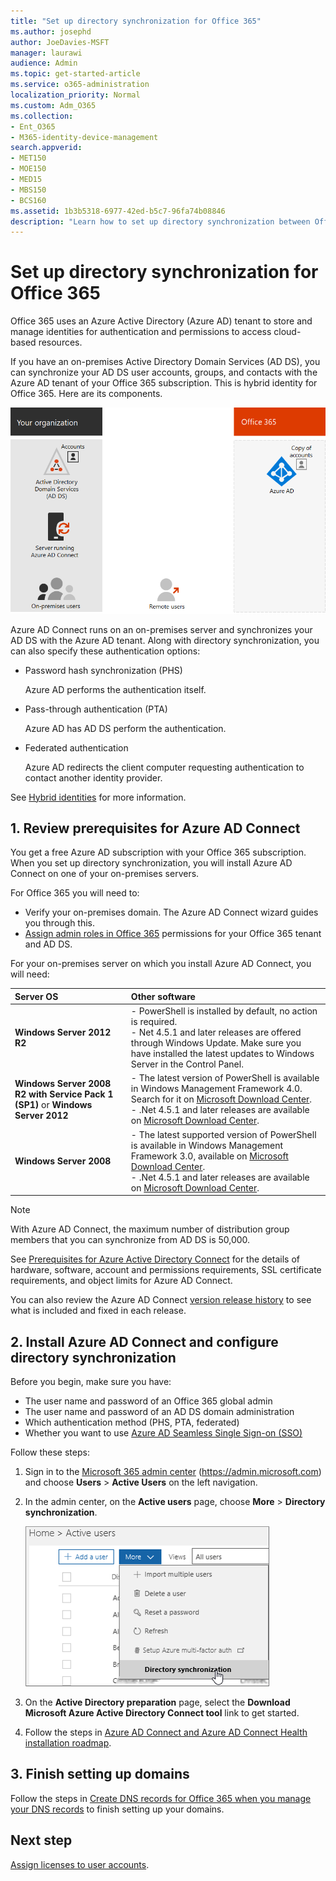 ```yaml
---
title: "Set up directory synchronization for Office 365"
ms.author: josephd
author: JoeDavies-MSFT
manager: laurawi
audience: Admin
ms.topic: get-started-article
ms.service: o365-administration
localization_priority: Normal
ms.custom: Adm_O365
ms.collection:
- Ent_O365
- M365-identity-device-management
search.appverid:
- MET150
- MOE150
- MED15
- MBS150
- BCS160
ms.assetid: 1b3b5318-6977-42ed-b5c7-96fa74b08846
description: "Learn how to set up directory synchronization between Office 365 and your on-premises Active Directory."
---
```


# Set up directory synchronization for Office 365

Office 365 uses an Azure Active Directory (Azure AD) tenant to store and manage identities for authentication and permissions to access cloud-based resources. 

If you have an on-premises Active Directory Domain Services (AD DS), you can synchronize your AD DS user accounts, groups, and contacts with the Azure AD tenant of your Office 365 subscription. This is hybrid identity for Office 365. Here are its components.

![](./media/about-office-365-identity/hybrid-identity.png)

Azure AD Connect runs on an on-premises server and synchronizes your AD DS with the Azure AD tenant. Along with directory synchronization, you can also specify these authentication options:

- Password hash synchronization (PHS)

  Azure AD performs the authentication itself.

- Pass-through authentication (PTA)

  Azure AD has AD DS perform the authentication.

- Federated authentication

  Azure AD redirects the client computer requesting authentication to contact another identity provider.

See [Hybrid identities](plan-for-directory-synchronization.md) for more information.
  
## 1. Review prerequisites for Azure AD Connect

You get a free Azure AD subscription with your Office 365 subscription. When you set up directory synchronization, you will install Azure AD Connect on one of your on-premises servers.
  
For Office 365 you will need to:
  
- Verify your on-premises domain. The Azure AD Connect wizard guides you through this.
- [Assign admin roles in Office 365](https://docs.microsoft.com/office365/admin/add-users/assign-admin-roles) permissions for your Office 365 tenant and AD DS.

For your on-premises server on which you install Azure AD Connect, you will need:
  
|**Server OS**|**Other software**|
|:-----|:-----|
|**Windows Server 2012 R2** | - PowerShell is installed by default, no action is required.  <br> - Net 4.5.1 and later releases are offered through Windows Update. Make sure you have installed the latest updates to Windows Server in the Control Panel. |
|**Windows Server 2008 R2 with Service Pack 1 (SP1)** or **Windows Server 2012** | - The latest version of PowerShell is available in Windows Management Framework 4.0. Search for it on [Microsoft Download Center](https://go.microsoft.com/fwlink/p/?LinkId=717996).  <br> - .Net 4.5.1 and later releases are available on [Microsoft Download Center](https://go.microsoft.com/fwlink/p/?LinkId=717996). |
|**Windows Server 2008** | - The latest supported version of PowerShell is available in Windows Management Framework 3.0, available on [Microsoft Download Center](https://go.microsoft.com/fwlink/p/?LinkId=717996).  <br> - .Net 4.5.1 and later releases are available on [Microsoft Download Center](https://go.microsoft.com/fwlink/p/?LinkId=717996). |

> [!NOTE]
> With Azure AD Connect, the maximum number of distribution group members that you can synchronize from AD DS is 50,000.
  
See [Prerequisites for Azure Active Directory Connect](https://docs.microsoft.com/azure/active-directory/hybrid/how-to-connect-install-prerequisites) for the details of hardware, software, account and permissions requirements, SSL certificate requirements, and object limits for Azure AD Connect.
  
You can also review the Azure AD Connect [version release history](https://docs.microsoft.com/azure/active-directory/hybrid/reference-connect-version-history) to see what is included and fixed in each release.

## 2. Install Azure AD Connect and configure directory synchronization

Before you begin, make sure you have:

- The user name and password of an Office 365 global admin
- The user name and password of an AD DS domain administration
- Which authentication method (PHS, PTA, federated)
- Whether you want to use [Azure AD Seamless Single Sign-on (SSO)](https://docs.microsoft.com/azure/active-directory/hybrid/how-to-connect-sso)

Follow these steps:

1. Sign in to the [Microsoft 365 admin center](https://admin.microsoft.com) (https://admin.microsoft.com) and choose **Users** \> **Active Users** on the left navigation.
2. In the admin center, on the **Active users** page, choose **More** \> **Directory synchronization**.

    ![In the More menu, choose Directory synchronization](media/dc6669e5-c01b-471e-9cdf-04f5d44e1c4b.png)
  
3. On the **Active Directory preparation** page, select the **Download Microsoft Azure Active Directory Connect tool** link to get started. 
4. Follow the steps in [Azure AD Connect and Azure AD Connect Health installation roadmap](https://docs.microsoft.com/azure/active-directory/hybrid/how-to-connect-install-roadmap).

## 3. Finish setting up domains

Follow the steps in [Create DNS records for Office 365 when you manage your DNS records](https://support.office.com/article/b0f3fdca-8a80-4e8e-9ef3-61e8a2a9ab23) to finish setting up your domains.

## Next step

[Assign licenses to user accounts](assign-licenses-to-user-accounts.md).
